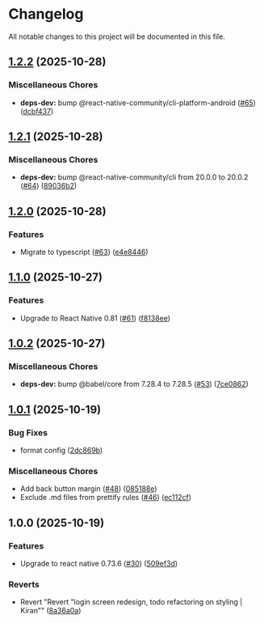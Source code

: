# Changelog

All notable changes to this project will be documented in this file.

## [1.2.2](https://github.com/appium/VodQAReactNative/compare/v1.2.1...v1.2.2) (2025-10-28)


### Miscellaneous Chores

* **deps-dev:** bump @react-native-community/cli-platform-android ([#65](https://github.com/appium/VodQAReactNative/issues/65)) ([dcbf437](https://github.com/appium/VodQAReactNative/commit/dcbf437940eac85a5b0ad02116f06d0d01048bff))

## [1.2.1](https://github.com/appium/VodQAReactNative/compare/v1.2.0...v1.2.1) (2025-10-28)


### Miscellaneous Chores

* **deps-dev:** bump @react-native-community/cli from 20.0.0 to 20.0.2 ([#64](https://github.com/appium/VodQAReactNative/issues/64)) ([89036b2](https://github.com/appium/VodQAReactNative/commit/89036b260df5b6f037e30d478edfc2c2d9a2ed81))

## [1.2.0](https://github.com/appium/VodQAReactNative/compare/v1.1.0...v1.2.0) (2025-10-28)


### Features

* Migrate to typescript ([#63](https://github.com/appium/VodQAReactNative/issues/63)) ([e4e8446](https://github.com/appium/VodQAReactNative/commit/e4e84468255c88bf15f9650fb81c4feeb0de7a7d))

## [1.1.0](https://github.com/appium/VodQAReactNative/compare/v1.0.2...v1.1.0) (2025-10-27)


### Features

* Upgrade to React Native 0.81 ([#61](https://github.com/appium/VodQAReactNative/issues/61)) ([f8138ee](https://github.com/appium/VodQAReactNative/commit/f8138ee2b008d14f62220dbce35a922d9e32af93))

## [1.0.2](https://github.com/appium/VodQAReactNative/compare/v1.0.1...v1.0.2) (2025-10-27)


### Miscellaneous Chores

* **deps-dev:** bump @babel/core from 7.28.4 to 7.28.5 ([#53](https://github.com/appium/VodQAReactNative/issues/53)) ([7ce0862](https://github.com/appium/VodQAReactNative/commit/7ce086230baec6191a3e407838f6625c3ea841ad))

## [1.0.1](https://github.com/appium/VodQAReactNative/compare/v1.0.0...v1.0.1) (2025-10-19)


### Bug Fixes

* format config ([2dc869b](https://github.com/appium/VodQAReactNative/commit/2dc869b058432eebe726fcaf375d58848c806842))


### Miscellaneous Chores

* Add back button margin ([#48](https://github.com/appium/VodQAReactNative/issues/48)) ([085188e](https://github.com/appium/VodQAReactNative/commit/085188e6a5a5db43589ec4732dc9df581d713311))
* Exclude .md files from prettify rules ([#46](https://github.com/appium/VodQAReactNative/issues/46)) ([ec112cf](https://github.com/appium/VodQAReactNative/commit/ec112cf62a27db5eeed83bb1a1de1f8cfdeb6233))

## 1.0.0 (2025-10-19)


### Features

* Upgrade to react native 0.73.6 ([#30](https://github.com/appium/VodQAReactNative/issues/30)) ([509ef3d](https://github.com/appium/VodQAReactNative/commit/509ef3d55de77819835e94884c3a61ce10c6c2c7))


### Reverts

* Revert "Revert "login screen redesign, todo refactoring on styling | Kiran"" ([8a36a0a](https://github.com/appium/VodQAReactNative/commit/8a36a0a41fec537c1412f1af53ab425d2c350961))
